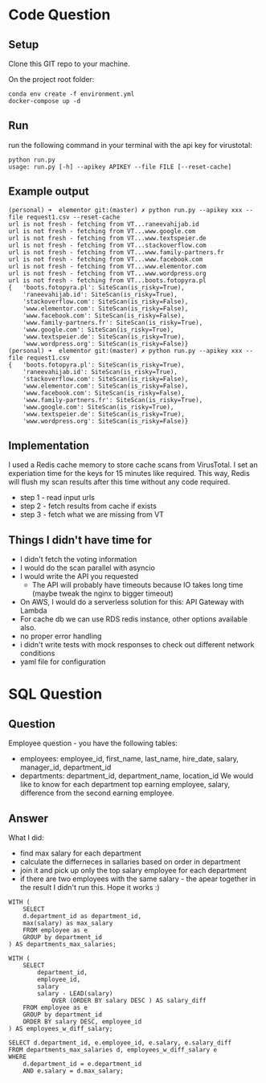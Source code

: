 
# Code Question


## Setup

Clone this GIT repo to your machine.

On the project root folder:

```
conda env create -f environment.yml
docker-compose up -d
```

## Run
run the following command in your terminal with the api key for virustotal:
```
python run.py
usage: run.py [-h] --apikey APIKEY --file FILE [--reset-cache]
```

## Example output

```
(personal) ➜  elementor git:(master) ✗ python run.py --apikey xxx --file request1.csv --reset-cache
url is not fresh - fetching from VT...raneevahijab.id
url is not fresh - fetching from VT...www.google.com
url is not fresh - fetching from VT...www.textspeier.de
url is not fresh - fetching from VT...stackoverflow.com
url is not fresh - fetching from VT...www.family-partners.fr
url is not fresh - fetching from VT...www.facebook.com
url is not fresh - fetching from VT...www.elementor.com
url is not fresh - fetching from VT...www.wordpress.org
url is not fresh - fetching from VT...boots.fotopyra.pl
{   'boots.fotopyra.pl': SiteScan(is_risky=True),
    'raneevahijab.id': SiteScan(is_risky=True),
    'stackoverflow.com': SiteScan(is_risky=False),
    'www.elementor.com': SiteScan(is_risky=False),
    'www.facebook.com': SiteScan(is_risky=False),
    'www.family-partners.fr': SiteScan(is_risky=True),
    'www.google.com': SiteScan(is_risky=True),
    'www.textspeier.de': SiteScan(is_risky=True),
    'www.wordpress.org': SiteScan(is_risky=False)}
(personal) ➜  elementor git:(master) ✗ python run.py --apikey xxx --file request1.csv
{   'boots.fotopyra.pl': SiteScan(is_risky=True),
    'raneevahijab.id': SiteScan(is_risky=True),
    'stackoverflow.com': SiteScan(is_risky=False),
    'www.elementor.com': SiteScan(is_risky=False),
    'www.facebook.com': SiteScan(is_risky=False),
    'www.family-partners.fr': SiteScan(is_risky=True),
    'www.google.com': SiteScan(is_risky=True),
    'www.textspeier.de': SiteScan(is_risky=True),
    'www.wordpress.org': SiteScan(is_risky=False)}
```

## Implementation

I used a Redis cache memory to store cache scans from VirusTotal.
I set an experiation time for the keys for 15 minutes like required.
This way, Redis will flush my scan results after this time without
any code required.

- step 1 - read input urls
- step 2 - fetch results from cache if exists
- step 3 - fetch what we are missing from VT

## Things I didn't have time for
- I didn't fetch the voting information
- I would do the scan parallel with asyncio
- I would write the API you requested
    - The API will probably have timeouts because IO takes long time (maybe tweak the nginx to bigger timeout)
- On AWS, I would do a serverless solution for this: API Gateway with Lambda
- For cache db we can use RDS redis instance, other options available also.
- no proper error handling
- i didn't write tests with mock responses to check out different network conditions
- yaml file for configuration


# SQL Question

## Question
Employee question - you have the following tables: 
-	employees: employee_id, first_name, last_name, hire_date, salary, manager_id, department_id
-	departments: department_id, department_name, location_id
We would like to know for each department top earning employee, salary, difference
from the second earning employee.


## Answer
What I did:
 - find max salary for each department
 - calculate the differneces in sallaries based on order in department
 - join it and pick up only the top salary employee for each department
 - if there are two employees with the same salary - the apear together in the result
I didn't run this. Hope it works :) 

```
WITH (
    SELECT 
    d.department_id as department_id,
    max(salary) as max_salary
    FROM employee as e
    GROUP by department_id
) AS departments_max_salaries;

WITH (
    SELECT 
        department_id,
        employee_id,
        salary
        salary - LEAD(salary)
            OVER (ORDER BY salary DESC ) AS salary_diff
    FROM employee as e
    GROUP by department_id
    ORDER BY salary DESC, employee_id
) AS employees_w_diff_salary;

SELECT d.department_id, e.employee_id, e.salary, e.salary_diff
FROM departments_max_salaries d, employees_w_diff_salary e 
WHERE  
    d.department_id = e.department_id 
    AND e.salary = d.max_salary;

```


